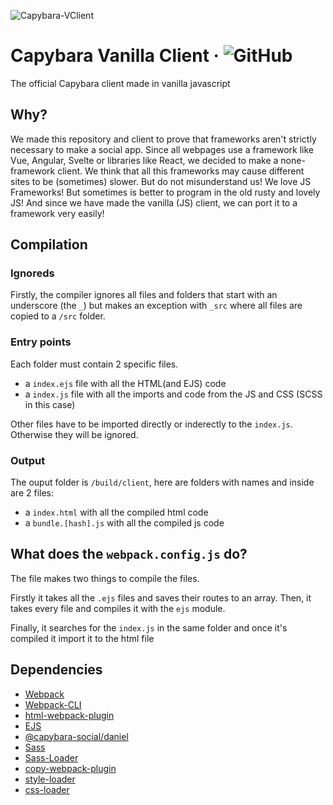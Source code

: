 ![Capybara-VClient](https://i.imgur.com/i7lX7qp.png)

# Capybara Vanilla Client &middot; ![GitHub](https://img.shields.io/github/license/Capybara-Social/capybara-vanilla-client?labelColor=%23ffc836)
The official Capybara client made in vanilla javascript


## Why?
We made this repository and client to prove that frameworks aren't strictly necessary to make a social app.
Since all webpages use a framework like Vue, Angular, Svelte or libraries like React, we decided to make a none-framework client.
We think that all this frameworks may cause different sites to be (sometimes) slower. But do not misunderstand us! We love JS Frameworks! But sometimes is better to program in the old rusty and lovely JS! And since we have made the vanilla (JS) client, we can port it to a framework very easily!

## Compilation

### Ignoreds
Firstly, the compiler ignores all files and folders that start with an underscore (the `_`) but makes an exception with `_src` where all files are copied to a `/src` folder.

### Entry points
Each folder must contain 2 specific files.
- a `index.ejs` file with all the HTML(and EJS) code
- a `index.js` file with all the imports and code from the JS and CSS (SCSS in this case)

Other files have to be imported directly or inderectly to the `index.js`. Otherwise they will be ignored.

### Output
The ouput folder is `/build/client`, here are folders with names and inside are 2 files:
- a `index.html` with all the compiled html code
- a `bundle.[hash].js` with all the compiled js code

## What does the `webpack.config.js` do?
The file makes two things to compile the files.

Firstly it takes all the `.ejs` files and saves their routes to an array. Then, it takes every file and compiles it with the `ejs` module.

Finally, it searches for the `index.js` in the same folder and once it's compiled it import it to the html file

## Dependencies

- [Webpack](https://www.npmjs.com/package/webpack)
- [Webpack-CLI](https://www.npmjs.com/package/webpack-cli)
- [html-webpack-plugin](https://www.npmjs.com/package/html-webpack-plugin)
- [EJS](https://www.npmjs.com/package/ejs)
- [@capybara-social/daniel](https://www.npmjs.com/package/@capybara-social/daniel)
- [Sass](https://www.npmjs.com/package/sass)
- [Sass-Loader](https://www.npmjs.com/package/sass-loader)
- [copy-webpack-plugin](https://www.npmjs.com/package/copy-webpack-plugin)
- [style-loader](https://www.npmjs.com/package/style-loader)
- [css-loader](https://www.npmjs.com/package/css-loader)

